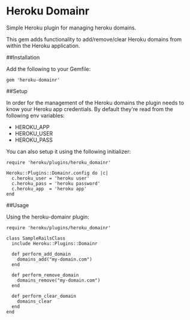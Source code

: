 Heroku Domainr
==============

Simple Heroku plugin for managing heroku domains.

This gem adds functionality to add/remove/clear Heroku domains from within the Heroku application.

##Installation

Add the following to your Gemfile:

    gem 'heroku-domainr'

##Setup

In order for the management of the Heroku domains the plugin needs to know your Heroku app credentials. By default they're read from the following env variables:

- HEROKU_APP
- HEROKU_USER
- HEROKU_PASS

You can also setup it using the following initializer:

    require 'heroku/plugins/heroku_domainr'

    Heroku::Plugins::Domainr.config do |c|
      c.heroku_user = 'heroku user'
      c.heroku_pass = 'heroku password'
      c.heroku_app  = 'heroku app'
    end


##Usage

Using the heroku-domainr plugin:

    require 'heroku/plugins/heroku_domainr'

    class SampleRailsClass
      include Heroku::Plugins::Domainr

      def perform_add_domain
        domains_add("my-domain.com")
      end

      def perform_remove_domain
        domains_remove("my-domain.com")
      end

      def perform_clear_domain
        domains_clear
      end
    end
